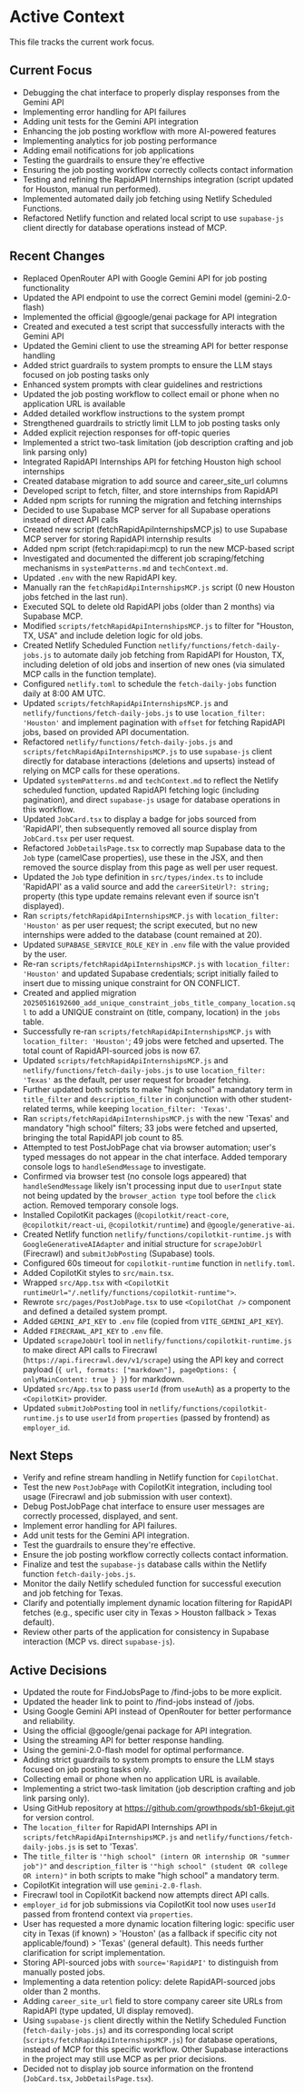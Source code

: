# Active Context

This file tracks the current work focus.

## Current Focus
- Debugging the chat interface to properly display responses from the Gemini API
- Implementing error handling for API failures
- Adding unit tests for the Gemini API integration
- Enhancing the job posting workflow with more AI-powered features
- Implementing analytics for job posting performance
- Adding email notifications for job applications
- Testing the guardrails to ensure they're effective
- Ensuring the job posting workflow correctly collects contact information
- Testing and refining the RapidAPI Internships integration (script updated for Houston, manual run performed).
- Implemented automated daily job fetching using Netlify Scheduled Functions.
- Refactored Netlify function and related local script to use `supabase-js` client directly for database operations instead of MCP.

## Recent Changes
- Replaced OpenRouter API with Google Gemini API for job posting functionality
- Updated the API endpoint to use the correct Gemini model (gemini-2.0-flash)
- Implemented the official @google/genai package for API integration
- Created and executed a test script that successfully interacts with the Gemini API
- Updated the Gemini client to use the streaming API for better response handling
- Added strict guardrails to system prompts to ensure the LLM stays focused on job posting tasks only
- Enhanced system prompts with clear guidelines and restrictions
- Updated the job posting workflow to collect email or phone when no application URL is available
- Added detailed workflow instructions to the system prompt
- Strengthened guardrails to strictly limit LLM to job posting tasks only
- Added explicit rejection responses for off-topic queries
- Implemented a strict two-task limitation (job description crafting and job link parsing only)
- Integrated RapidAPI Internships API for fetching Houston high school internships
- Created database migration to add source and career_site_url columns
- Developed script to fetch, filter, and store internships from RapidAPI
- Added npm scripts for running the migration and fetching internships
- Decided to use Supabase MCP server for all Supabase operations instead of direct API calls
- Created new script (fetchRapidApiInternshipsMCP.js) to use Supabase MCP server for storing RapidAPI internship results
- Added npm script (fetch:rapidapi:mcp) to run the new MCP-based script
- Investigated and documented the different job scraping/fetching mechanisms in `systemPatterns.md` and `techContext.md`.
- Updated `.env` with the new RapidAPI key.
- Manually ran the `fetchRapidApiInternshipsMCP.js` script (0 new Houston jobs fetched in the last run).
- Executed SQL to delete old RapidAPI jobs (older than 2 months) via Supabase MCP.
- Modified `scripts/fetchRapidApiInternshipsMCP.js` to filter for "Houston, TX, USA" and include deletion logic for old jobs.
- Created Netlify Scheduled Function `netlify/functions/fetch-daily-jobs.js` to automate daily job fetching from RapidAPI for Houston, TX, including deletion of old jobs and insertion of new ones (via simulated MCP calls in the function template).
- Configured `netlify.toml` to schedule the `fetch-daily-jobs` function daily at 8:00 AM UTC.
- Updated `scripts/fetchRapidApiInternshipsMCP.js` and `netlify/functions/fetch-daily-jobs.js` to use `location_filter: 'Houston'` and implement pagination with `offset` for fetching RapidAPI jobs, based on provided API documentation.
- Refactored `netlify/functions/fetch-daily-jobs.js` and `scripts/fetchRapidApiInternshipsMCP.js` to use `supabase-js` client directly for database interactions (deletions and upserts) instead of relying on MCP calls for these operations.
- Updated `systemPatterns.md` and `techContext.md` to reflect the Netlify scheduled function, updated RapidAPI fetching logic (including pagination), and direct `supabase-js` usage for database operations in this workflow.
- Updated `JobCard.tsx` to display a badge for jobs sourced from 'RapidAPI', then subsequently removed all source display from `JobCard.tsx` per user request.
- Refactored `JobDetailsPage.tsx` to correctly map Supabase data to the `Job` type (camelCase properties), use these in the JSX, and then removed the source display from this page as well per user request.
- Updated the `Job` type definition in `src/types/index.ts` to include 'RapidAPI' as a valid source and add the `careerSiteUrl?: string;` property (this type update remains relevant even if source isn't displayed).
- Ran `scripts/fetchRapidApiInternshipsMCP.js` with `location_filter: 'Houston'` as per user request; the script executed, but no new internships were added to the database (count remained at 20).
- Updated `SUPABASE_SERVICE_ROLE_KEY` in `.env` file with the value provided by the user.
- Re-ran `scripts/fetchRapidApiInternshipsMCP.js` with `location_filter: 'Houston'` and updated Supabase credentials; script initially failed to insert due to missing unique constraint for ON CONFLICT.
- Created and applied migration `20250516192600_add_unique_constraint_jobs_title_company_location.sql` to add a UNIQUE constraint on (title, company, location) in the `jobs` table.
- Successfully re-ran `scripts/fetchRapidApiInternshipsMCP.js` with `location_filter: 'Houston'`; 49 jobs were fetched and upserted. The total count of RapidAPI-sourced jobs is now 67.
- Updated `scripts/fetchRapidApiInternshipsMCP.js` and `netlify/functions/fetch-daily-jobs.js` to use `location_filter: 'Texas'` as the default, per user request for broader fetching.
- Further updated both scripts to make "high school" a mandatory term in `title_filter` and `description_filter` in conjunction with other student-related terms, while keeping `location_filter: 'Texas'`.
- Ran `scripts/fetchRapidApiInternshipsMCP.js` with the new 'Texas' and mandatory "high school" filters; 33 jobs were fetched and upserted, bringing the total RapidAPI job count to 85.
- Attempted to test PostJobPage chat via browser automation; user's typed messages do not appear in the chat interface. Added temporary console logs to `handleSendMessage` to investigate.
- Confirmed via browser test (no console logs appeared) that `handleSendMessage` likely isn't processing input due to `userInput` state not being updated by the `browser_action type` tool before the `click` action. Removed temporary console logs.
- Installed CopilotKit packages (`@copilotkit/react-core`, `@copilotkit/react-ui`, `@copilotkit/runtime`) and `@google/generative-ai`.
- Created Netlify function `netlify/functions/copilotkit-runtime.js` with `GoogleGenerativeAIAdapter` and initial structure for `scrapeJobUrl` (Firecrawl) and `submitJobPosting` (Supabase) tools.
- Configured 60s timeout for `copilotkit-runtime` function in `netlify.toml`.
- Added CopilotKit styles to `src/main.tsx`.
- Wrapped `src/App.tsx` with `<CopilotKit runtimeUrl="/.netlify/functions/copilotkit-runtime">`.
- Rewrote `src/pages/PostJobPage.tsx` to use `<CopilotChat />` component and defined a detailed system prompt.
- Added `GEMINI_API_KEY` to `.env` file (copied from `VITE_GEMINI_API_KEY`).
- Added `FIRECRAWL_API_KEY` to `.env` file.
- Updated `scrapeJobUrl` tool in `netlify/functions/copilotkit-runtime.js` to make direct API calls to Firecrawl (`https://api.firecrawl.dev/v1/scrape`) using the API key and correct payload (`{ url, formats: ["markdown"], pageOptions: { onlyMainContent: true } }`) for markdown.
- Updated `src/App.tsx` to pass `userId` (from `useAuth`) as a property to the `<CopilotKit>` provider.
- Updated `submitJobPosting` tool in `netlify/functions/copilotkit-runtime.js` to use `userId` from `properties` (passed by frontend) as `employer_id`.

## Next Steps
- Verify and refine stream handling in Netlify function for `CopilotChat`.
- Test the new `PostJobPage` with CopilotKit integration, including tool usage (Firecrawl and job submission with user context).
- Debug PostJobPage chat interface to ensure user messages are correctly processed, displayed, and sent.
- Implement error handling for API failures.
- Add unit tests for the Gemini API integration.
- Test the guardrails to ensure they're effective.
- Ensure the job posting workflow correctly collects contact information.
- Finalize and test the `supabase-js` database calls within the Netlify function `fetch-daily-jobs.js`.
- Monitor the daily Netlify scheduled function for successful execution and job fetching for Texas.
- Clarify and potentially implement dynamic location filtering for RapidAPI fetches (e.g., specific user city in Texas > Houston fallback > Texas default).
- Review other parts of the application for consistency in Supabase interaction (MCP vs. direct `supabase-js`).

## Active Decisions
- Updated the route for FindJobsPage to /find-jobs to be more explicit.
- Updated the header link to point to /find-jobs instead of /jobs.
- Using Google Gemini API instead of OpenRouter for better performance and reliability.
- Using the official @google/genai package for API integration.
- Using the streaming API for better response handling.
- Using the gemini-2.0-flash model for optimal performance.
- Adding strict guardrails to system prompts to ensure the LLM stays focused on job posting tasks only.
- Collecting email or phone when no application URL is available.
- Implementing a strict two-task limitation (job description crafting and job link parsing only).
- Using GitHub repository at https://github.com/growthpods/sb1-6kejut.git for version control.
- The `location_filter` for RapidAPI Internships API in `scripts/fetchRapidApiInternshipsMCP.js` and `netlify/functions/fetch-daily-jobs.js` is set to 'Texas'.
- The `title_filter` is `'"high school" (intern OR internship OR "summer job")"` and `description_filter` is `'"high school" (student OR college OR intern)"` in both scripts to make "high school" a mandatory term.
- CopilotKit integration will use `gemini-2.0-flash`.
- Firecrawl tool in CopilotKit backend now attempts direct API calls.
- `employer_id` for job submissions via CopilotKit tool now uses `userId` passed from frontend context via `properties`.
- User has requested a more dynamic location filtering logic: specific user city in Texas (if known) > 'Houston' (as a fallback if specific city not applicable/found) > 'Texas' (general default). This needs further clarification for script implementation.
- Storing API-sourced jobs with `source='RapidAPI'` to distinguish from manually posted jobs.
- Implementing a data retention policy: delete RapidAPI-sourced jobs older than 2 months.
- Adding `career_site_url` field to store company career site URLs from RapidAPI (type updated, UI display removed).
- Using `supabase-js` client directly within the Netlify Scheduled Function (`fetch-daily-jobs.js`) and its corresponding local script (`scripts/fetchRapidApiInternshipsMCP.js`) for database operations, instead of MCP for this specific workflow. Other Supabase interactions in the project may still use MCP as per prior decisions.
- Decided not to display job source information on the frontend (`JobCard.tsx`, `JobDetailsPage.tsx`).
